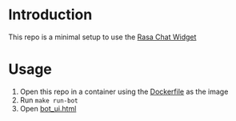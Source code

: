 # Introduction

This repo is a minimal setup to use the [Rasa Chat Widget](https://chat-widget-docs.rasa.com/?path=/docs/rasa-chat-widget--widget)

# Usage
1. Open this repo in a container using the [Dockerfile](Dockerfile) as the image
2. Run `make run-bot`
3. Open [bot_ui.html](bot_ui.html)